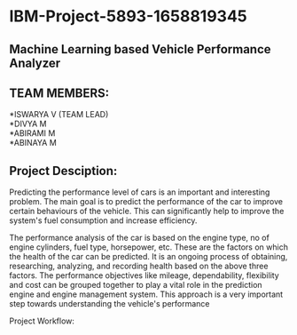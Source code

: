 # IBM-Project-5893-1658819345
## Machine Learning based Vehicle Performance Analyzer
## TEAM MEMBERS:
*ISWARYA V (TEAM LEAD)<br>
*DIVYA M <br>
*ABIRAMI M <br>
*ABINAYA M <br>

## Project Desciption:<br>
<p>Predicting the performance level of cars is an important and interesting problem. The main goal is to predict the performance of the car to improve certain behaviours of the vehicle. This can significantly help to improve the system's fuel consumption and increase efficiency.

The performance analysis of the car is based on the engine type, no of engine cylinders, fuel type, horsepower, etc. These are the factors on which the health of the car can be predicted. It is an ongoing process of obtaining, researching, analyzing, and recording health based on the above three factors. The performance objectives like mileage, dependability, flexibility and cost can be grouped together to play a vital role in the prediction engine and engine management system. This approach is a very important step towards understanding the vehicle's performance</p>

Project Workflow:<br>









